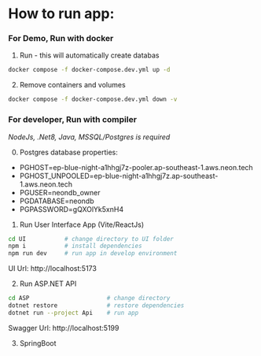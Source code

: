 # How to run app:
### For Demo, Run with docker
1. Run - this will automatically create databas
```bash
docker compose -f docker-compose.dev.yml up -d
```
2. Remove containers and volumes
```bash
docker compose -f docker-compose.dev.yml down -v
```


### For developer, Run with compiler
_NodeJs, .Net8, Java, MSSQL/Postgres is required_

<!-- 0. Migrate Database
```bash
dotnet tool install --global dotnet-ef
cd ASP
dotnet ef database update --project Infrastructure --startup-project Api
``` -->
0. Postgres database properties:
- PGHOST=ep-blue-night-a1hhgj7z-pooler.ap-southeast-1.aws.neon.tech
- PGHOST_UNPOOLED=ep-blue-night-a1hhgj7z.ap-southeast-1.aws.neon.tech
- PGUSER=neondb_owner
- PGDATABASE=neondb
- PGPASSWORD=gQXOlYk5xnH4

1. Run User Interface App (Vite/ReactJs) <br>
``` bash
cd UI           # change directory to UI folder
npm i           # install dependencies
npm run dev     # run app in develop environment
```
UI Url: http://localhost:5173 


2. Run ASP.NET API <br>
``` bash
cd ASP                      # change directory  
dotnet restore              # restore dependencies
dotnet run --project Api    # run app
``` 
Swagger Url: http://localhost:5199


3. SpringBoot
